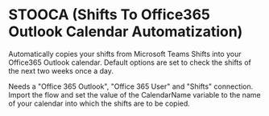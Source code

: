 # STOOCA (Shifts To Office365 Outlook Calendar Automatization)

Automatically copies your shifts from Microsoft Teams Shifts into your Office365 Outlook calendar. Default options are set to check the shifts of the next two weeks once a day.

Needs a "Office 365 Outlook", "Office 365 User" and "Shifts" connection. Import the flow and set the value of the CalendarName variable to the name of your calendar into which the shifts are to be copied.
